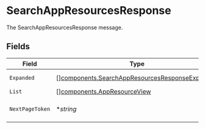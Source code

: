 # SearchAppResourcesResponse

The SearchAppResourcesResponse message.


## Fields

| Field                                                                                                            | Type                                                                                                             | Required                                                                                                         | Description                                                                                                      |
| ---------------------------------------------------------------------------------------------------------------- | ---------------------------------------------------------------------------------------------------------------- | ---------------------------------------------------------------------------------------------------------------- | ---------------------------------------------------------------------------------------------------------------- |
| `Expanded`                                                                                                       | [][components.SearchAppResourcesResponseExpanded](../../models/components/searchappresourcesresponseexpanded.md) | :heavy_minus_sign:                                                                                               | The expanded field.                                                                                              |
| `List`                                                                                                           | [][components.AppResourceView](../../models/components/appresourceview.md)                                       | :heavy_minus_sign:                                                                                               | The list field.                                                                                                  |
| `NextPageToken`                                                                                                  | **string*                                                                                                        | :heavy_minus_sign:                                                                                               | The nextPageToken field.                                                                                         |
